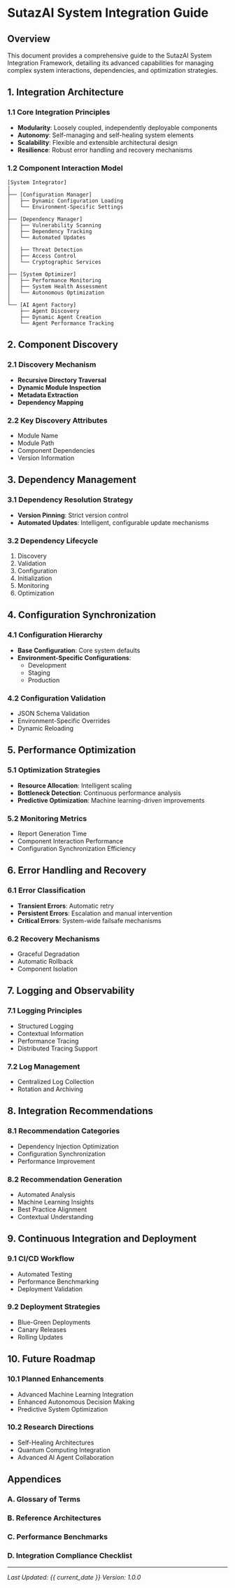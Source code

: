 # SutazAI System Integration Guide

## Overview

This document provides a comprehensive guide to the SutazAI System Integration Framework, detailing its advanced capabilities for managing complex system interactions, dependencies, and optimization strategies.

## 1. Integration Architecture

### 1.1 Core Integration Principles
- **Modularity**: Loosely coupled, independently deployable components
- **Autonomy**: Self-managing and self-healing system elements
- **Scalability**: Flexible and extensible architectural design
- **Resilience**: Robust error handling and recovery mechanisms

### 1.2 Component Interaction Model
```
[System Integrator]
│
├── [Configuration Manager]
│   ├── Dynamic Configuration Loading
│   └── Environment-Specific Settings
│
├── [Dependency Manager]
│   ├── Vulnerability Scanning
│   ├── Dependency Tracking
│   └── Automated Updates
│
│   ├── Threat Detection
│   ├── Access Control
│   └── Cryptographic Services
│
├── [System Optimizer]
│   ├── Performance Monitoring
│   ├── System Health Assessment
│   └── Autonomous Optimization
│
└── [AI Agent Factory]
    ├── Agent Discovery
    ├── Dynamic Agent Creation
    └── Agent Performance Tracking
```

## 2. Component Discovery

### 2.1 Discovery Mechanism
- **Recursive Directory Traversal**
- **Dynamic Module Inspection**
- **Metadata Extraction**
- **Dependency Mapping**

### 2.2 Key Discovery Attributes
- Module Name
- Module Path
- Component Dependencies
- Version Information

## 3. Dependency Management

### 3.1 Dependency Resolution Strategy
- **Version Pinning**: Strict version control
- **Automated Updates**: Intelligent, configurable update mechanisms

### 3.2 Dependency Lifecycle
1. Discovery
2. Validation
3. Configuration
4. Initialization
5. Monitoring
6. Optimization

## 4. Configuration Synchronization

### 4.1 Configuration Hierarchy
- **Base Configuration**: Core system defaults
- **Environment-Specific Configurations**:
  - Development
  - Staging
  - Production

### 4.2 Configuration Validation
- JSON Schema Validation
- Environment-Specific Overrides
- Dynamic Reloading

## 5. Performance Optimization

### 5.1 Optimization Strategies
- **Resource Allocation**: Intelligent scaling
- **Bottleneck Detection**: Continuous performance analysis
- **Predictive Optimization**: Machine learning-driven improvements

### 5.2 Monitoring Metrics
- Report Generation Time
- Component Interaction Performance
- Configuration Synchronization Efficiency

## 6. Error Handling and Recovery

### 6.1 Error Classification
- **Transient Errors**: Automatic retry
- **Persistent Errors**: Escalation and manual intervention
- **Critical Errors**: System-wide failsafe mechanisms

### 6.2 Recovery Mechanisms
- Graceful Degradation
- Automatic Rollback
- Component Isolation

## 7. Logging and Observability

### 7.1 Logging Principles
- Structured Logging
- Contextual Information
- Performance Tracing
- Distributed Tracing Support

### 7.2 Log Management
- Centralized Log Collection
- Rotation and Archiving

## 8. Integration Recommendations

### 8.1 Recommendation Categories
- Dependency Injection Optimization
- Configuration Synchronization
- Performance Improvement

### 8.2 Recommendation Generation
- Automated Analysis
- Machine Learning Insights
- Best Practice Alignment
- Contextual Understanding

## 9. Continuous Integration and Deployment

### 9.1 CI/CD Workflow
- Automated Testing
- Performance Benchmarking
- Deployment Validation

### 9.2 Deployment Strategies
- Blue-Green Deployments
- Canary Releases
- Rolling Updates

## 10. Future Roadmap

### 10.1 Planned Enhancements
- Advanced Machine Learning Integration
- Enhanced Autonomous Decision Making
- Predictive System Optimization

### 10.2 Research Directions
- Self-Healing Architectures
- Quantum Computing Integration
- Advanced AI Agent Collaboration

## Appendices

### A. Glossary of Terms
### B. Reference Architectures
### C. Performance Benchmarks
### D. Integration Compliance Checklist

---

*Last Updated: {{ current_date }}*
*Version: 1.0.0* 